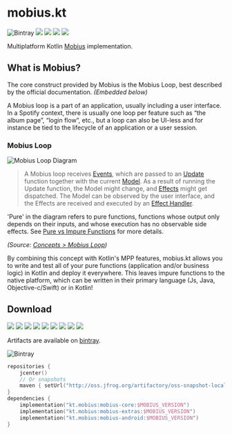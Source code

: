 # mobius.kt

![Bintray](https://img.shields.io/bintray/v/drewcarlson/mobius.kt/mobius.kt?color=blue)
![](https://img.shields.io/maven-metadata/v?label=artifactory&logoColor=lightgrey&metadataUrl=https%3A%2F%2Foss.jfrog.org%2Fartifactory%2Foss-snapshot-local%2Fkt%2Fmobius%2Fmobius-core%2Fmaven-metadata.xml&color=lightgrey)
![](https://github.com/DrewCarlson/mobius.kt/workflows/Jvm/badge.svg)
![](https://github.com/DrewCarlson/mobius.kt/workflows/Js/badge.svg)
![](https://github.com/DrewCarlson/mobius.kt/workflows/Native/badge.svg)

Multiplatform Kotlin [Mobius](https://github.com/spotify/mobius) implementation.

## What is Mobius?

The core construct provided by Mobius is the Mobius Loop, best described by the official documentation. _(Embedded below)_

A Mobius loop is a part of an application, usually including a user interface.
In a Spotify context, there is usually one loop per feature such as “the album page”, “login flow”, etc., but a loop can also be UI-less and for instance be tied to the lifecycle of an application or a user session.

### Mobius Loop

![Mobius Loop Diagram](https://raw.githubusercontent.com/wiki/spotify/mobius/mobius-diagram.png)

> A Mobius loop receives [Events](https://github.com/spotify/mobius/wiki/Event), which are passed to an [Update](https://github.com/spotify/mobius/wiki/Update) function together with the current [Model](https://github.com/spotify/mobius/wiki/Model).
> As a result of running the Update function, the Model might change, and [Effects](https://github.com/spotify/mobius/wiki/Effect) might get dispatched.
> The Model can be observed by the user interface, and the Effects are received and executed by an [Effect Handler](https://github.com/spotify/mobius/wiki/Effect-Handler).

'Pure' in the diagram refers to pure functions, functions whose output only depends on their inputs, and whose execution has no observable side effects.
 See [Pure vs Impure Functions](https://github.com/spotify/mobius/wiki/Pure-vs-Impure-Functions) for more details.

_(Source: [Concepts > Mobius Loop](https://github.com/spotify/mobius/wiki/Concepts/53777574e070e168f2c3bdebc1be544edfcee2cf#mobius-loop))_

By combining this concept with Kotlin's MPP features, mobius.kt allows you to write and test all of your pure functions (application and/or business logic) in Kotlin and deploy it everywhere.
This leaves impure functions to the native platform, which can be written in their primary language (Js, Java, Objective-c/Swift) or in Kotlin!

## Download

![](https://img.shields.io/static/v1?label=&message=Platforms&color=grey)
![](https://img.shields.io/static/v1?label=&message=Js&color=blue)
![](https://img.shields.io/static/v1?label=&message=Jvm&color=blue)
![](https://img.shields.io/static/v1?label=&message=Linux&color=blue)
![](https://img.shields.io/static/v1?label=&message=macOS&color=blue)
![](https://img.shields.io/static/v1?label=&message=Windows&color=blue)
![](https://img.shields.io/static/v1?label=&message=iOS&color=blue)
![](https://img.shields.io/static/v1?label=&message=tvOS&color=blue)
![](https://img.shields.io/static/v1?label=&message=watchOS&color=blue)

Artifacts are available on [bintray](https://bintray.com/drewcarlson/mobius.kt).

![Bintray](https://img.shields.io/badge/dynamic/json.svg?label=Bintray&query=name&style=flat&url=https%3A%2F%2Fbintray.com%2Fapi%2Fv1%2Fpackages%2Fdrewcarlson%2Fmobius.kt%2Fmobius.kt%2Fversions%2F_latest)

```kotlin
repositories {
    jcenter()
    // Or snapshots
    maven { setUrl("http://oss.jfrog.org/artifactory/oss-snapshot-local") }
}
dependencies {
    implementation("kt.mobius:mobius-core:$MOBIUS_VERSION")
    implementation("kt.mobius:mobius-extras:$MOBIUS_VERSION")
    implementation("kt.mobius:mobius-android:$MOBIUS_VERSION")
}
```

